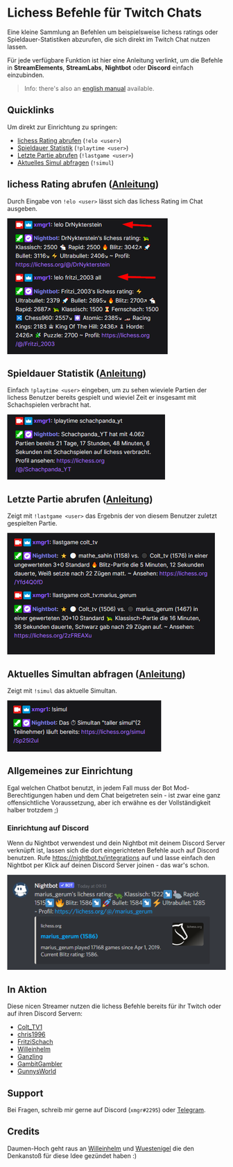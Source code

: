 # Lichess Befehle für Twitch Chats

Eine kleine Sammlung an Befehlen um beispielsweise lichess ratings oder Spieldauer-Statistiken abzurufen, die sich
direkt im Twitch Chat nutzen lassen.

Für jede verfügbare Funktion ist hier eine Anleitung verlinkt, um die Befehle in
**StreamElements**, **StreamLabs**, **Nightbot** oder **Discord** einfach einzubinden.

> Info: there's also an [english manual](readme-en.md) available.

## Quicklinks

Um direkt zur Einrichtung zu springen:

- [lichess Rating abrufen](de/rating.md) (`!elo <user>`)
- [Spieldauer Statistik](de/playtime.md) (`!playtime <user>`)
- [Letzte Partie abrufen](de/lastgame.md) (`!lastgame <user>`)
- [Aktuelles Simul abfragen](de/simul.md) (`!simul`)

## lichess Rating abrufen ([Anleitung](de/rating.md))

Durch Eingabe von `!elo <user>` lässt sich das lichess Rating im Chat ausgeben.

![lichess rating](images/lichess-rating-example.png)

## Spieldauer Statistik ([Anleitung](de/playtime.md))

Einfach `!playtime <user>` eingeben, um zu sehen wieviele Partien der lichess Benutzer bereits gespielt und wieviel Zeit
er insgesamt mit Schachspielen verbracht hat.

![Playtime](images/playtime-example.png)

## Letzte Partie abrufen ([Anleitung](de/lastgame.md))

Zeigt mit `!lastgame <user>` das Ergebnis der von diesem Benutzer zuletzt gespielten Partie.

![Letzte Partie](images/lastgame.png)

## Aktuelles Simultan abfragen ([Anleitung](de/simul.md))

Zeigt mit `!simul` das aktuelle Simultan.

![Simul](images/simul.png)

## Allgemeines zur Einrichtung

Egal welchen Chatbot benutzt, in jedem Fall muss der Bot Mod-Berechtigungen haben und dem Chat
beigetreten sein - ist zwar eine ganz offensichtliche Voraussetzung, aber ich erwähne es der Vollständigkeit halber
trotzdem ;)

### Einrichtung auf Discord

Wenn du Nightbot verwendest und dein Nightbot mit deinem Discord Server verknüpft ist,
lassen sich die dort eingerichteten Befehle auch auf Discord benutzen. Rufe https://nightbot.tv/integrations auf und lasse einfach den
Nightbot per Klick auf deinen Discord Server joinen - das war's schon.

![Nightbot auf Discord](images/nightbot-discord.png)

## In Aktion

Diese nicen Streamer nutzen die lichess Befehle bereits für ihr Twitch oder auf ihren Discord Servern:

- [Colt_TV1](https://www.twitch.tv/colt_tv1)
- [chris1996](https://www.twitch.tv/chris1996)
- [FritziSchach](https://www.twitch.tv/fritzischach)
- [Willeinhelm](https://www.twitch.tv/willeinhelm)
- [Ganzling](https://www.twitch.tv/ganzling)
- [GambitGambler](https://www.twitch.tv/gambitgambler)
- [GunnysWorld](https://www.twitch.tv/gunnysworld)

## Support

Bei Fragen, schreib mir gerne auf Discord (`xmgr#2295`) oder [Telegram](https://t.me/xmgr1).

## Credits

Daumen-Hoch geht raus an [Willeinhelm](https://www.twitch.tv/willeinhelm)
und [Wuestenigel](https://www.twitch.tv/wuestenigel) die den Denkanstoß für diese Idee gezündet haben :)
